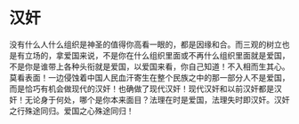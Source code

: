 # 汉奸

没有什么人什么组织是神圣的值得你高看一眼的，都是因缘和合。而三观的树立也是有立场的，拿爱国来说，不是你在什么组织里面或不再什么组织里面就是爱国，不是你是谁带上各种头衔就是爱国，以爱国来看，你自己知道！不入相而生其心。莫看表面！一边侵蚀着中国人民血汗寄生在整个民族之中的那一部分人不是爱国，而是恰巧有机会做现代的汉奸！也确做了现代汉奸！现代汉奸和以前汉奸都是汉奸！无论身于何处，哪个是你本来面目？法理在时是爱国，法理失时即汉奸。汉奸之行殊途同归。爱国之心殊途同归！
